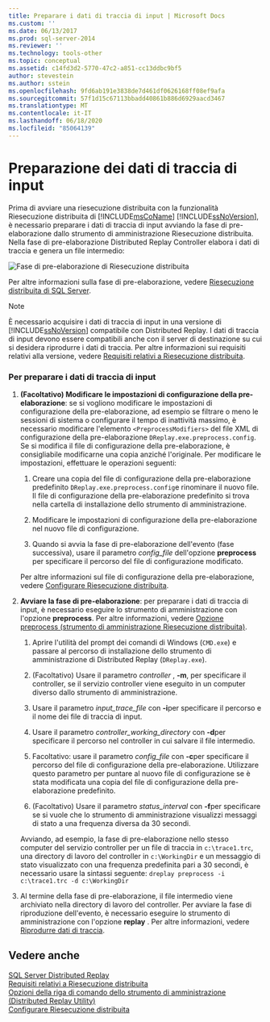 ```yaml
---
title: Preparare i dati di traccia di input | Microsoft Docs
ms.custom: ''
ms.date: 06/13/2017
ms.prod: sql-server-2014
ms.reviewer: ''
ms.technology: tools-other
ms.topic: conceptual
ms.assetid: c14fd3d2-5770-47c2-a851-cc13ddbc9bf5
author: stevestein
ms.author: sstein
ms.openlocfilehash: 9fd6ab191e3838de7d461df0626168ff08ef9afa
ms.sourcegitcommit: 57f1d15c67113bbadd40861b886d6929aacd3467
ms.translationtype: MT
ms.contentlocale: it-IT
ms.lasthandoff: 06/18/2020
ms.locfileid: "85064139"
---
```

# <a name="prepare-the-input-trace-data"></a>Preparazione dei dati di traccia di input
  Prima di avviare una riesecuzione distribuita con la funzionalità Riesecuzione distribuita di [!INCLUDE[msCoName](../../includes/msconame-md.md)] [!INCLUDE[ssNoVersion](../../../includes/ssnoversion-md.md)], è necessario preparare i dati di traccia di input avviando la fase di pre-elaborazione dallo strumento di amministrazione Riesecuzione distribuita. Nella fase di pre-elaborazione Distributed Replay Controller elabora i dati di traccia e genera un file intermedio:  
  
 ![Fase di pre-elaborazione di Riesecuzione distribuita](../../database-engine/media/preprocess.gif "Fase di pre-elaborazione di Riesecuzione distribuita")  
  
 Per altre informazioni sulla fase di pre-elaborazione, vedere [Riesecuzione distribuita di SQL Server](sql-server-distributed-replay.md).  
  
> [!NOTE]  
>  È necessario acquisire i dati di traccia di input in una versione di [!INCLUDE[ssNoVersion](../../../includes/ssnoversion-md.md)] compatibile con Distributed Replay. I dati di traccia di input devono essere compatibili anche con il server di destinazione su cui si desidera riprodurre i dati di traccia. Per altre informazioni sui requisiti relativi alla versione, vedere [Requisiti relativi a Riesecuzione distribuita](distributed-replay-requirements.md).  
  
### <a name="to-prepare-the-input-trace-data"></a>Per preparare i dati di traccia di input  
  
1.  **(Facoltativo) Modificare le impostazioni di configurazione della pre-elaborazione**: se si vogliono modificare le impostazioni di configurazione della pre-elaborazione, ad esempio se filtrare o meno le sessioni di sistema o configurare il tempo di inattività massimo, è necessario modificare l'elemento `<PreprocessModifiers>` del file XML di configurazione della pre-elaborazione `DReplay.exe.preprocess.config`. Se si modifica il file di configurazione della pre-elaborazione, è consigliabile modificarne una copia anziché l'originale. Per modificare le impostazioni, effettuare le operazioni seguenti:  
  
    1.  Creare una copia del file di configurazione della pre-elaborazione predefinito `DReplay.exe.preprocess.config`e rinominare il nuovo file. Il file di configurazione della pre-elaborazione predefinito si trova nella cartella di installazione dello strumento di amministrazione.  
  
    2.  Modificare le impostazioni di configurazione della pre-elaborazione nel nuovo file di configurazione.  
  
    3.  Quando si avvia la fase di pre-elaborazione dell'evento (fase successiva), usare il parametro *config_file* dell'opzione **preprocess** per specificare il percorso del file di configurazione modificato.  
  
     Per altre informazioni sul file di configurazione della pre-elaborazione, vedere [Configurare Riesecuzione distribuita](configure-distributed-replay.md).  
  
2.  **Avviare la fase di pre-elaborazione**: per preparare i dati di traccia di input, è necessario eseguire lo strumento di amministrazione con l'opzione **preprocess**. Per altre informazioni, vedere [Opzione preprocess &#40;strumento di amministrazione Riesecuzione distribuita&#41;](preprocess-option-distributed-replay-administration-tool.md).  
  
    1.  Aprire l'utilità del prompt dei comandi di Windows (`CMD.exe`) e passare al percorso di installazione dello strumento di amministrazione di Distributed Replay (`DReplay.exe`).  
  
    2.  (Facoltativo) Usare il parametro *controller* , **-m**, per specificare il controller, se il servizio controller viene eseguito in un computer diverso dallo strumento di amministrazione.  
  
    3.  Usare il parametro *input_trace_file* con **-i**per specificare il percorso e il nome dei file di traccia di input.  
  
    4.  Usare il parametro *controller_working_directory* con **-d**per specificare il percorso nel controller in cui salvare il file intermedio.  
  
    5.  Facoltativo: usare il parametro *config_file* con **-c**per specificare il percorso del file di configurazione della pre-elaborazione. Utilizzare questo parametro per puntare al nuovo file di configurazione se è stata modificata una copia del file di configurazione della pre-elaborazione predefinito.  
  
    6.  (Facoltativo) Usare il parametro *status_interval* con **-f**per specificare se si vuole che lo strumento di amministrazione visualizzi messaggi di stato a una frequenza diversa da 30 secondi.  
  
     Avviando, ad esempio, la fase di pre-elaborazione nello stesso computer del servizio controller per un file di traccia in `c:\trace1.trc`, una directory di lavoro del controller in `c:\WorkingDir` e un messaggio di stato visualizzato con una frequenza predefinita pari a 30 secondi, è necessario usare la sintassi seguente: `dreplay preprocess -i c:\trace1.trc -d c:\WorkingDir`  
  
3.  Al termine della fase di pre-elaborazione, il file intermedio viene archiviato nella directory di lavoro del controller. Per avviare la fase di riproduzione dell'evento, è necessario eseguire lo strumento di amministrazione con l'opzione **replay** . Per altre informazioni, vedere [Riprodurre dati di traccia](replay-trace-data.md).  
  
## <a name="see-also"></a>Vedere anche  
 [SQL Server Distributed Replay](sql-server-distributed-replay.md)   
 [Requisiti relativi a Riesecuzione distribuita](distributed-replay-requirements.md)   
 [Opzioni della riga di comando dello strumento di amministrazione &#40;Distributed Replay Utility&#41;](administration-tool-command-line-options-distributed-replay-utility.md)   
 [Configurare Riesecuzione distribuita](configure-distributed-replay.md)  
  
  
